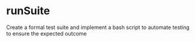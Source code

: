 # runSuite
Create a formal test suite and implement a bash script to automate testing to ensure the expected outcome
